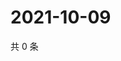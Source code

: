 # 2021-10-09

共 0 条

<!-- BEGIN WEIBO -->
<!-- 最后更新时间 Sat Oct 09 2021 08:12:15 GMT+0800 (China Standard Time) -->

<!-- END WEIBO -->
